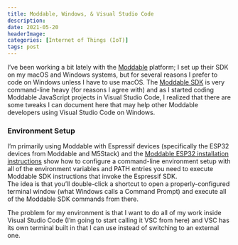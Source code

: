 ```yaml
---
title: Moddable, Windows, & Visual Studio Code
description: 
date: 2021-05-20
headerImage: 
categories: [Internet of Things (IoT)]
tags: post
---
```


I’ve been working a bit lately with the [Moddable](https://www.moddable.com/) platform; I set up their SDK on my macOS and Windows systems, but for several reasons I prefer to code on Windows unless I have to use macOS. The [Moddable SDK](https://github.com/Moddable-OpenSource/moddable) is very command-line heavy (for reasons I agree with) and as I started coding Moddable JavaScript projects in Visual Studio Code, I realized that there are some tweaks I can document here that may help other Moddable developers using Visual Studio Code on Windows.

### Environment Setup

I’m primarily using Moddable with Espressif devices (specifically the ESP32 devices from Moddable and M5Stack) and the [Moddable ESP32 installation instructions](https://github.com/Moddable-OpenSource/moddable/blob/public/documentation/devices/esp32.md) show how to configure a command-line environment setup with all of the environment variables and PATH entries you need to execute Moddable SDK instructions that invoke the Espressif SDK.  
The idea is that you’ll double-click a shortcut to open a properly-configured terminal window (what Windows calls a Command Prompt) and execute all of the Moddable SDK commands from there.

The problem for my environment is that I want to do all of my work inside Visual Studio Code (I’m going to start calling it VSC from here) and VSC has its own terminal built in that I can use instead of switching to an external one.